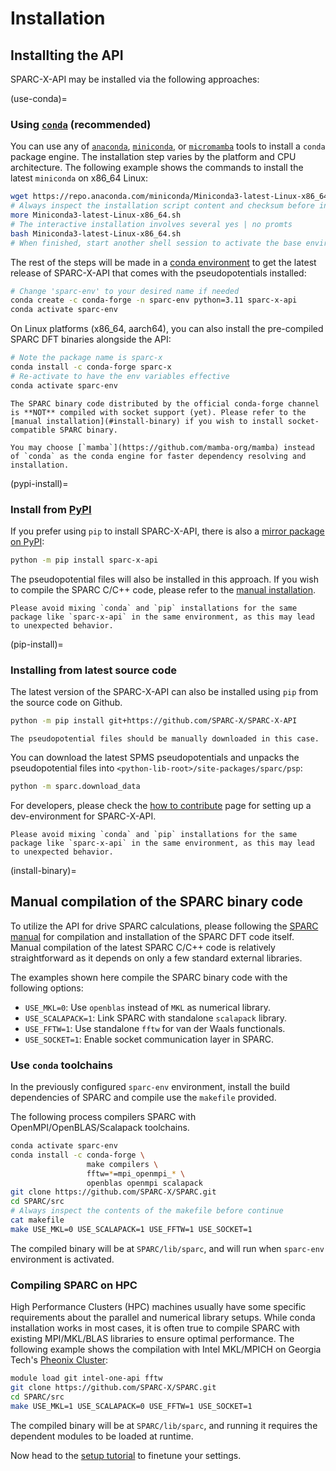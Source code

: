 # Installation

## Installting the API
SPARC-X-API may be installed via the following approaches:

(use-conda)=
### Using [`conda`](https://docs.conda.io/en/latest/) (recommended)

You can use any of [`anaconda`](https://docs.anaconda.com/),
[`miniconda`](https://docs.anaconda.com/miniconda/), or
[`micromamba`](https://mamba.readthedocs.io/en/latest/user_guide/micromamba.html)
tools to install a `conda` package engine. The installation step varies by the platform and CPU architecture. The following example shows the commands to install the latest `miniconda` on x86_64 Linux:

```bash
wget https://repo.anaconda.com/miniconda/Miniconda3-latest-Linux-x86_64.sh
# Always inspect the installation script content and checksum before installation
more Miniconda3-latest-Linux-x86_64.sh
# The interactive installation involves several yes | no promts
bash Miniconda3-latest-Linux-x86_64.sh
# When finished, start another shell session to activate the base environment
```


The rest of the steps will
be made in a [conda
environment](https://conda.io/projects/conda/en/latest/user-guide/tasks/manage-environments.html#creating-an-environment-with-commands)
to get the latest release of SPARC-X-API that comes with the
pseudopotentials installed:

```bash
# Change 'sparc-env' to your desired name if needed
conda create -c conda-forge -n sparc-env python=3.11 sparc-x-api
conda activate sparc-env
```


On Linux platforms (x86_64, aarch64), you can also install the
pre-compiled SPARC DFT binaries alongside the API:

```bash
# Note the package name is sparc-x
conda install -c conda-forge sparc-x
# Re-activate to have the env variables effective
conda activate sparc-env
```

```{note}
The SPARC binary code distributed by the official conda-forge channel
is **NOT** compiled with socket support (yet). Please refer to the [manual installation](#install-binary) if you wish to install socket-compatible SPARC binary.
```

```{note}
You may choose [`mamba`](https://github.com/mamba-org/mamba) instead of `conda` as the conda engine for faster dependency resolving and installation.
```

(pypi-install)=
### Install from [PyPI](https://pypi.org/project/sparc-x-api/)

If you prefer using `pip` to install SPARC-X-API, there is also a
[mirror package on PyPI](https://pypi.org/project/sparc-x-api/):
```bash
python -m pip install sparc-x-api
```

The pseudopotential files will also be installed in this approach. If you wish to compile the SPARC C/C++ code, please refer to the [manual installation](#install-binary).

```{note}
Please avoid mixing `conda` and `pip` installations for the same package like `sparc-x-api` in the same environment, as this may lead to unexpected behavior.
```


(pip-install)=
### Installing from latest source code

The latest version of the SPARC-X-API can also be installed using `pip` from the source code on Github.

```bash
python -m pip install git+https://github.com/SPARC-X/SPARC-X-API
```


```{note}
The pseudopotential files should be manually downloaded in this case.
```

You can download the latest SPMS pseudopotentials and unpacks the pseudopotential files into `<python-lib-root>/site-packages/sparc/psp`:

```bash
python -m sparc.download_data
```


For developers, please check the [how to
contribute](#setting-up-environment) page for setting up a dev-environment for SPARC-X-API.

```{note}
Please avoid mixing `conda` and `pip` installations for the same package like `sparc-x-api` in the same environment, as this may lead to unexpected behavior.
```

(install-binary)=
## Manual compilation of the SPARC binary code

To utilize the API for drive SPARC calculations, please following the
[SPARC manual](https://github.com/SPARC-X/SPARC) for compilation and
installation of the SPARC DFT code itself. Manual compilation of the latest SPARC
C/C++ code is relatively straightforward as it depends on only a few standard external libraries.

<!-- We recommend using the [`conda-forge` package](#use-conda) to install -->
<!-- the pre-compiled SPARC binary. -->
The examples shown here
compile the SPARC binary code with the following options:
- `USE_MKL=0`: Use `openblas` instead of `MKL` as numerical library.
- `USE_SCALAPACK=1`: Link SPARC with standalone `scalapack` library.
- `USE_FFTW=1`: Use standalone `fftw` for van der Waals functionals.
- `USE_SOCKET=1`: Enable socket communication layer in SPARC.

### Use `conda` toolchains

In the previously configured `sparc-env` environment, install the
build dependencies of SPARC and compile use the `makefile` provided.

The following process compilers SPARC
with OpenMPI/OpenBLAS/Scalapack toolchains.

```bash
conda activate sparc-env
conda install -c conda-forge \
                 make compilers \
				 fftw=*=mpi_openmpi_* \
				 openblas openmpi scalapack
git clone https://github.com/SPARC-X/SPARC.git
cd SPARC/src
# Always inspect the contents of the makefile before continue
cat makefile
make USE_MKL=0 USE_SCALAPACK=1 USE_FFTW=1 USE_SOCKET=1
```

The compiled binary will be at `SPARC/lib/sparc`, and will run when
`sparc-env` environment is activated.

### Compiling SPARC on HPC

High Performance Clusters (HPC) machines usually have some specific
requirements about the parallel and numerical library setups. While
conda installation works in most cases, it is often true to compile
SPARC with existing MPI/MKL/BLAS libraries to ensure optimal
performance. The following example shows the compilation with Intel
MKL/MPICH on Georgia Tech's [Pheonix Cluster](https://sites.gatech.edu/ewanparktest/phoenix-cluster/):


```bash
module load git intel-one-api fftw
git clone https://github.com/SPARC-X/SPARC.git
cd SPARC/src
make USE_MKL=1 USE_SCALAPACK=0 USE_FFTW=1 USE_SOCKET=1
```

The compiled binary will be at `SPARC/lib/sparc`, and running it
requires the dependent modules to be loaded at runtime.


Now head to the [setup tutorial](setup_environment.md) to finetune
your settings.
